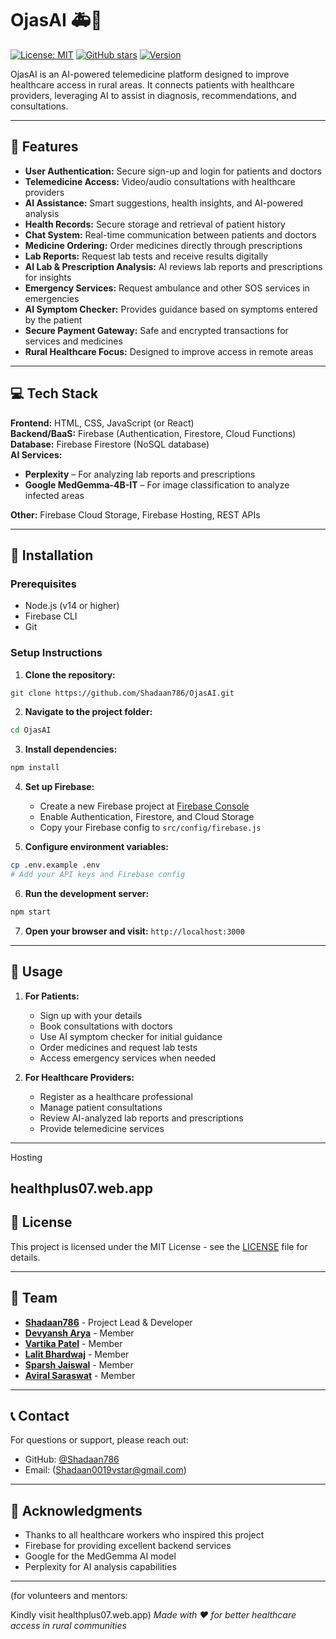 # OjasAI 🚑🤖

[![License: MIT](https://img.shields.io/badge/License-MIT-blue.svg)](LICENSE)
[![GitHub stars](https://img.shields.io/github/stars/Shadaan786/OjasAI?style=social)](https://github.com/Shadaan786/OjasAI/stargazers)
[![Version](https://img.shields.io/badge/version-1.0.0-green)](https://github.com/Shadaan786/OjasAI)

OjasAI is an AI-powered telemedicine platform designed to improve healthcare access in rural areas. It connects patients with healthcare providers, leveraging AI to assist in diagnosis, recommendations, and consultations.

---

## 🏥 Features

- **User Authentication:** Secure sign-up and login for patients and doctors  
- **Telemedicine Access:** Video/audio consultations with healthcare providers  
- **AI Assistance:** Smart suggestions, health insights, and AI-powered analysis  
- **Health Records:** Secure storage and retrieval of patient history  
- **Chat System:** Real-time communication between patients and doctors  
- **Medicine Ordering:** Order medicines directly through prescriptions  
- **Lab Reports:** Request lab tests and receive results digitally  
- **AI Lab & Prescription Analysis:** AI reviews lab reports and prescriptions for insights  
- **Emergency Services:** Request ambulance and other SOS services in emergencies  
- **AI Symptom Checker:** Provides guidance based on symptoms entered by the patient  
- **Secure Payment Gateway:** Safe and encrypted transactions for services and medicines  
- **Rural Healthcare Focus:** Designed to improve access in remote areas

---

## 💻 Tech Stack

**Frontend:** HTML, CSS, JavaScript (or React)  
**Backend/BaaS:** Firebase (Authentication, Firestore, Cloud Functions)  
**Database:** Firebase Firestore (NoSQL database)  
**AI Services:**  
- **Perplexity** – For analyzing lab reports and prescriptions  
- **Google MedGemma-4B-IT** – For image classification to analyze infected areas  

**Other:** Firebase Cloud Storage, Firebase Hosting, REST APIs

---

## 🚀 Installation

### Prerequisites
- Node.js (v14 or higher)
- Firebase CLI
- Git

### Setup Instructions

1. **Clone the repository:**
```bash
git clone https://github.com/Shadaan786/OjasAI.git
```

2. **Navigate to the project folder:**
```bash
cd OjasAI
```

3. **Install dependencies:**
```bash
npm install
```

4. **Set up Firebase:**
   - Create a new Firebase project at [Firebase Console](https://console.firebase.google.com/)
   - Enable Authentication, Firestore, and Cloud Storage
   - Copy your Firebase config to `src/config/firebase.js`

5. **Configure environment variables:**
```bash
cp .env.example .env
# Add your API keys and Firebase config
```

6. **Run the development server:**
```bash
npm start
```

7. **Open your browser and visit:** `http://localhost:3000`

---

## 📱 Usage

1. **For Patients:**
   - Sign up with your details
   - Book consultations with doctors
   - Use AI symptom checker for initial guidance
   - Order medicines and request lab tests
   - Access emergency services when needed

2. **For Healthcare Providers:**
   - Register as a healthcare professional
   - Manage patient consultations
   - Review AI-analyzed lab reports and prescriptions
   - Provide telemedicine services

---

Hosting

healthplus07.web.app
---

## 📄 License

This project is licensed under the MIT License - see the [LICENSE](LICENSE) file for details.

---

## 👥 Team

- **[Shadaan786](https://github.com/Shadaan786)** - Project Lead & Developer
- **[Devyansh Arya](devyansh0044@gmail.com)** - Member
- **[Vartika Patel](vartikapatel773@gmail.com)** - Member
- **[Lalit Bhardwaj](lalitbhardwaj285@gmail.com)** - Member
- **[Sparsh Jaiswal](www.spa6055@gmail.com)** - Member
- **[Aviral Saraswat](abhisaraswattt@gmail.com)** - Member

---

## 📞 Contact

For questions or support, please reach out:
- GitHub: [@Shadaan786](https://github.com/Shadaan786)
- Email: (Shadaan0019vstar@gmail.com)

---

## 🙏 Acknowledgments

- Thanks to all healthcare workers who inspired this project
- Firebase for providing excellent backend services
- Google for the MedGemma AI model
- Perplexity for AI analysis capabilities

---
(for volunteers and mentors:

Kindly visit healthplus07.web.app)
*Made with ❤️ for better healthcare access in rural communities*

